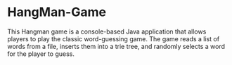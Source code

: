 # HangMan-Game
This Hangman game is a console-based Java application that allows players to play the classic word-guessing game. The game reads a list of words from a file, inserts them into a trie tree, and randomly selects a word for the player to guess.
